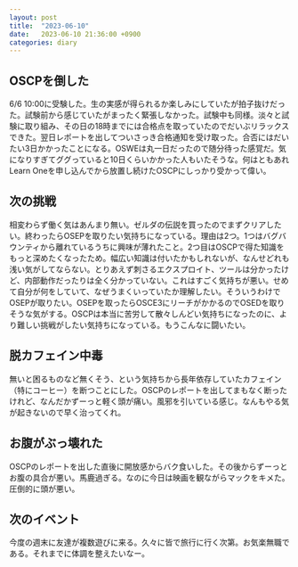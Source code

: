 ```yaml
---
layout: post
title:  "2023-06-10"
date:   2023-06-10 21:36:00 +0900
categories: diary
---
```


## OSCPを倒した
6/6 10:00に受験した。生の実感が得られるか楽しみにしていたが拍子抜けだった。試験前から感じていたがまったく緊張しなかった。試験中も同様。淡々と試験に取り組み、その日の18時までには合格点を取っていたのでだいぶリラックスできた。翌日レポートを出してついさっき合格通知を受け取った。合否にはだいたい3日かかったことになる。OSWEは丸一日だったので随分待った感覚だ。気になりすぎてググっていると10日くらいかかった人もいたそうな。何はともあれLearn Oneを申し込んでから放置し続けたOSCPにしっかり受かって偉い。

## 次の挑戦
相変わらず働く気はあんまり無い。ゼルダの伝説を買ったのでまずクリアしたい。終わったらOSEPを取りたい気持ちになっている。理由は2つ。1つはバグバウンティから離れているうちに興味が薄れたこと。2つ目はOSCPで得た知識をもっと深めたくなったため。幅広い知識は付いたかもしれないが、なんせどれも浅い気がしてならない。とりあえず刺さるエクスプロイト、ツールは分かったけど、内部動作だったりは全く分かっていない。これはすごく気持ちが悪い。せめて自分が何をしていて、なぜうまくいっていたか理解したい。そういうわけでOSEPが取りたい。OSEPを取ったらOSCE3にリーチがかかるのでOSEDを取りそうな気がする。OSCPは本当に苦労して散々しんどい気持ちになったのに、より難しい挑戦がしたい気持ちになっている。もうこんなに闘いたい。

## 脱カフェイン中毒
無いと困るものなど無くそう、という気持ちから長年依存していたカフェイン（特にコーヒー）を断つことにした。OSCPのレポートを出してまもなく断ったけれど、なんだかずーっと軽く頭が痛い。風邪を引いている感じ。なんもやる気が起きないので早く治ってくれ。

## お腹がぶっ壊れた
OSCPのレポートを出した直後に開放感からバク食いした。その後からずーっとお腹の具合が悪い。馬鹿過ぎる。なのに今日は映画を観ながらマックをキメた。圧倒的に頭が悪い。

## 次のイベント
今度の週末に友達が複数遊びに来る。久々に皆で旅行に行く次第。お気楽無職である。それまでに体調を整えたいなー。
